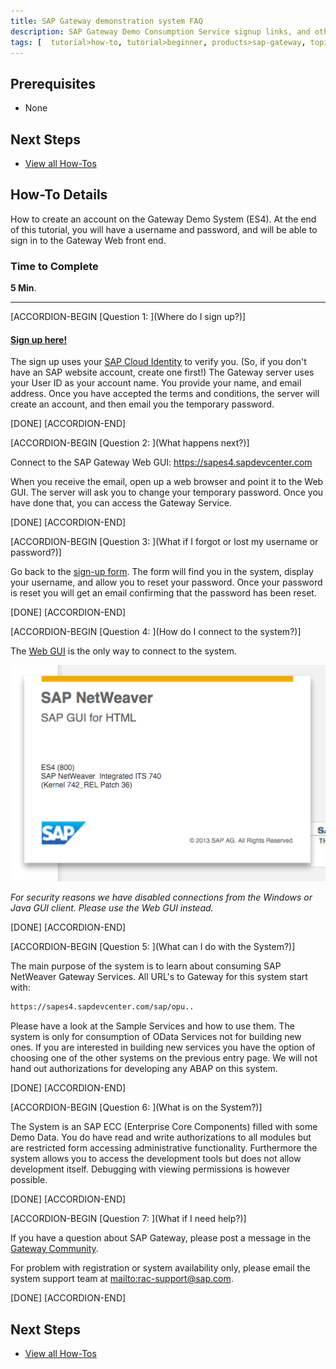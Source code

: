 ```yaml
---
title: SAP Gateway demonstration system FAQ
description: SAP Gateway Demo Consumption Service signup links, and other SAP Gateway trial-related FAQs
tags: [  tutorial>how-to, tutorial>beginner, products>sap-gateway, topic>cloud, topic>odata ]
---
```

## Prerequisites  
 - None

## Next Steps
 - [View all How-Tos](http://www.sap.com/developer/tutorial-navigator.how-to.html)


## How-To Details
How to create an account on the Gateway Demo System (ES4).  At the end of this tutorial, you will have a username and password, and will be able to sign in to the Gateway Web front end.

### Time to Complete
**5 Min**.

---

[ACCORDION-BEGIN [Question 1: ](Where do I sign up?)]

#### [Sign up here!](https://register.sapdevcenter.com/SUPSignForms)

The sign up uses your [SAP Cloud Identity](https://accounts.sap.com/) to verify you.  (So, if you don't have an SAP website account, create one first!) The Gateway server uses your User ID as your account name.  You provide your name, and email address.  Once you have accepted the terms and conditions, the server will create an account, and then email you the temporary password.

[DONE]
[ACCORDION-END]

[ACCORDION-BEGIN [Question 2: ](What happens next?)]

Connect to the SAP Gateway Web GUI: <https://sapes4.sapdevcenter.com>

When you receive the email, open up a web browser and point it to the Web GUI.  The server will ask you to change your temporary password.  Once you have done that, you can access the Gateway Service.

[DONE]
[ACCORDION-END]


[ACCORDION-BEGIN [Question 3: ](What if I forgot or lost my username or password?)]

Go back to the [sign-up form](https://register.sapdevcenter.com/SUPSignForms). The form will find you in the system, display your username, and allow you to reset your password. Once your password is reset you will get an email confirming that the password has been reset.

[DONE]
[ACCORDION-END]

[ACCORDION-BEGIN [Question 4: ](How do I connect to the system?)]

The [Web GUI](https://sapes4.sapdevcenter.com/) is the only way to connect to the system.

![Web GUI](1.png)

*For security reasons we have disabled connections from the Windows or Java GUI client.  Please use the Web GUI instead.*

[DONE]
[ACCORDION-END]

[ACCORDION-BEGIN [Question 5: ](What can I do with the System?)]

The main purpose of the system is to learn about consuming SAP NetWeaver Gateway Services. All URL's to Gateway for this system start with:

```html
https://sapes4.sapdevcenter.com/sap/opu..
```

Please have a look at the Sample Services and how to use them. The system is only for consumption of OData Services not for building new ones. If you are interested in building new services you have the option of choosing one of the other systems on the previous entry page. We will not hand out authorizations for developing any ABAP on this system.


[DONE]
[ACCORDION-END]

[ACCORDION-BEGIN [Question 6: ](What is on the System?)]

The System is an SAP ECC (Enterprise Core Components) filled with some Demo Data. You do have read and write authorizations to all modules but are restricted form accessing administrative functionality. Furthermore the system allows you to access the development tools but does not allow development itself. Debugging with viewing permissions is however possible.

[DONE]
[ACCORDION-END]

[ACCORDION-BEGIN [Question 7: ](What if I need help?)]

If you have a question about SAP Gateway, please post a message in the [Gateway Community](https://www.sap.com/community/topic/gateway.html).

For problem with registration or system availability only, please email the system support team at <mailto:rac-support@sap.com>.

[DONE]
[ACCORDION-END]


## Next Steps
 - [View all How-Tos](http://www.sap.com/developer/tutorial-navigator.how-to.html)
